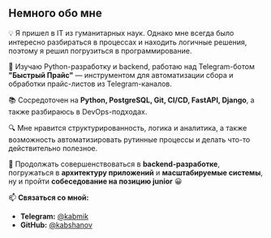 ## Немного обо мне  

💡 Я пришел в IT из гуманитарных наук. Однако мне всегда было интересно разбираться в процессах и находить логичные решения, поэтому я решил погрузиться в программирование.  

🚀 Изучаю Python-разработку и backend, работаю над Telegram-ботом **"Быстрый Прайс"** — инструментом для автоматизации сбора и обработки прайс-листов из Telegram-каналов.  

📚 Сосредоточен на **Python, PostgreSQL, Git, CI/CD, FastAPI, Django**, а также разбираюсь в DevOps-подходах.  

🔍 Мне нравится структурированность, логика и аналитика, а также возможность автоматизировать рутинные процессы и делать что-то действительно полезное.  

🎯 Продолжать совершенствоваться в **backend-разработке**, погружаться в **архитектуру приложений** и **масштабируемые системы**, ну и пройти **собеседование на позицию junior** 😀  

📫 **Связаться со мной:**  
- **Telegram:** [@kabmik](https://t.me/kabmik)  
- **GitHub:** [@kabshanov](https://github.com/kabshanov)  
